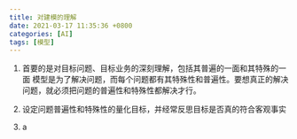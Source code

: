 ```yaml
---
title: 对建模的理解
date: 2021-03-17 11:35:36 +0800
categories: [AI]
tags: [模型]
---
```


1. 首要的是对目标问题、目标业务的深刻理解，包括其普遍的一面和其特殊的一面
   模型是为了解决问题，而每个问题都有其特殊性和普遍性。要想真正的解决问题，就必须把问题的普遍性和特殊性都解决才行。

2. 设定问题普遍性和特殊性的量化目标，并经常反思目标是否真的符合客观事实

3. a